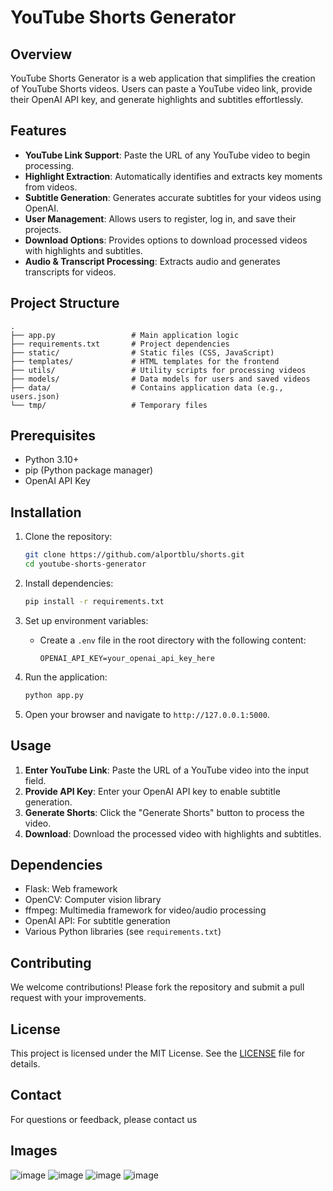 # YouTube Shorts Generator

## Overview
YouTube Shorts Generator is a web application that simplifies the creation of YouTube Shorts videos. Users can paste a YouTube video link, provide their OpenAI API key, and generate highlights and subtitles effortlessly.

## Features
- **YouTube Link Support**: Paste the URL of any YouTube video to begin processing.
- **Highlight Extraction**: Automatically identifies and extracts key moments from videos.
- **Subtitle Generation**: Generates accurate subtitles for your videos using OpenAI.
- **User Management**: Allows users to register, log in, and save their projects.
- **Download Options**: Provides options to download processed videos with highlights and subtitles.
- **Audio & Transcript Processing**: Extracts audio and generates transcripts for videos.

## Project Structure
```
.
├── app.py                 # Main application logic
├── requirements.txt       # Project dependencies
├── static/                # Static files (CSS, JavaScript)
├── templates/             # HTML templates for the frontend
├── utils/                 # Utility scripts for processing videos
├── models/                # Data models for users and saved videos
├── data/                  # Contains application data (e.g., users.json)
└── tmp/                   # Temporary files
```

## Prerequisites
- Python 3.10+
- pip (Python package manager)
- OpenAI API Key

## Installation
1. Clone the repository:
   ```bash
   git clone https://github.com/alportblu/shorts.git
   cd youtube-shorts-generator
   ```

2. Install dependencies:
   ```bash
   pip install -r requirements.txt
   ```

3. Set up environment variables:
   - Create a `.env` file in the root directory with the following content:
     ```env
     OPENAI_API_KEY=your_openai_api_key_here
     ```

4. Run the application:
   ```bash
   python app.py
   ```

5. Open your browser and navigate to `http://127.0.0.1:5000`.

## Usage
1. **Enter YouTube Link**: Paste the URL of a YouTube video into the input field.
2. **Provide API Key**: Enter your OpenAI API key to enable subtitle generation.
3. **Generate Shorts**: Click the "Generate Shorts" button to process the video.
4. **Download**: Download the processed video with highlights and subtitles.

## Dependencies
- Flask: Web framework
- OpenCV: Computer vision library
- ffmpeg: Multimedia framework for video/audio processing
- OpenAI API: For subtitle generation
- Various Python libraries (see `requirements.txt`)

## Contributing
We welcome contributions! Please fork the repository and submit a pull request with your improvements.

## License
This project is licensed under the MIT License. See the [LICENSE](LICENSE) file for details.

## Contact
For questions or feedback, please contact us


## Images
![image](https://github.com/user-attachments/assets/8075f14b-b954-49df-bb63-7b650025718b)
![image](https://github.com/user-attachments/assets/c674fbe4-a928-4caa-8b3b-2a80bb27ed3d)
![image](https://github.com/user-attachments/assets/1ab1572e-e9a4-4d1b-a0c7-30a0a3a1bdfb)
![image](https://github.com/user-attachments/assets/0a4d16d9-50b5-4f18-971e-3d9641188a96)




